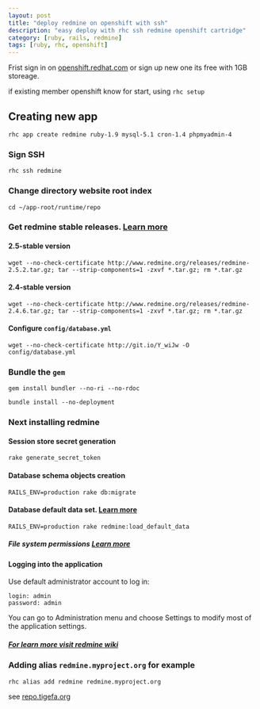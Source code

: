 ```yaml
---
layout: post
title: "deploy redmine on openshift with ssh"
description: "easy deploy with rhc ssh redmine openshift cartridge"
category: [ruby, rails, redmine]
tags: [ruby, rhc, openshift]
---
```


Frist sign in on [openshift.redhat.com](https://openshift.redhat.com/app/login) or sign up new one its free with 1GB storeage.

if existing member openshift know for start, using `rhc setup`

## Creating new app

~~~
rhc app create redmine ruby-1.9 mysql-5.1 cron-1.4 phpmyadmin-4
~~~

### Sign SSH

~~~
rhc ssh redmine
~~~

### Change directory website root index

~~~
cd ~/app-root/runtime/repo
~~~

### Get redmine stable releases. [Learn more](http://via.tigefa.org/1nLiH6m)

#### 2.5-stable version

~~~
wget --no-check-certificate http://www.redmine.org/releases/redmine-2.5.2.tar.gz; tar --strip-components=1 -zxvf *.tar.gz; rm *.tar.gz
~~~

#### 2.4-stable version

~~~
wget --no-check-certificate http://www.redmine.org/releases/redmine-2.4.6.tar.gz; tar --strip-components=1 -zxvf *.tar.gz; rm *.tar.gz
~~~

#### Configure `config/database.yml`

~~~
wget --no-check-certificate http://git.io/Y_wiJw -O config/database.yml
~~~

### Bundle the `gem`

~~~
gem install bundler --no-ri --no-rdoc
~~~

~~~
bundle install --no-deployment
~~~

### Next installing redmine

#### Session store secret generation

~~~
rake generate_secret_token
~~~

#### Database schema objects creation

~~~
RAILS_ENV=production rake db:migrate
~~~

#### Database default data set. [Learn more](http://via.tigefa.org/1em10I3)

~~~
RAILS_ENV=production rake redmine:load_default_data
~~~

##### File system permissions [Learn more](http://via.tigefa.org/MUOIvc)

#### Logging into the application

Use default administrator account to log in:

~~~
login: admin
password: admin
~~~

You can go to Administration menu and choose Settings to modify most of the application settings.

##### [For learn more visit redmine wiki](http://via.tigefa.org/1igVc0Z)

### Adding alias `redmine.myproject.org` for example

~~~
rhc alias add redmine redmine.myproject.org
~~~

see [repo.tigefa.org](http://repo.tigefa.org)
